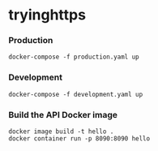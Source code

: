 # tryinghttps


### Production
```
docker-compose -f production.yaml up

```

### Development
```
docker-compose -f development.yaml up

```



### Build the API Docker image
```
docker image build -t hello .
docker container run -p 8090:8090 hello
```
